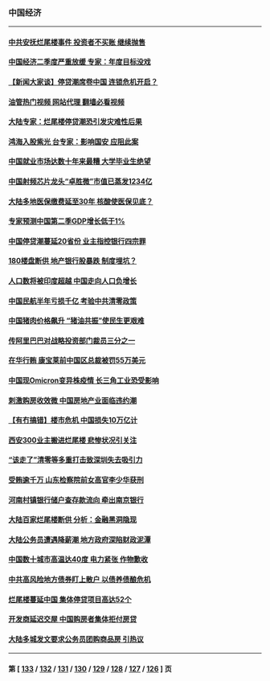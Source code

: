 ### 中国经济
---
#### [中共安抚烂尾楼事件 投资者不买账 继续抛售](../../pages/ncid283/n13781732.md?07160045) 
#### [中国经济二季度严重放缓 专家：年度目标没戏](../../pages/ncid283/n13781686.md?07160045) 
#### [【新闻大家谈】停贷潮席卷中国 连锁危机开启？](../../pages/ncid283/n13781582.md?07160045) 
#### [油管热门视频 网站代理 翻墙必看视频](http://209.222.30.114:81/youtube.html?07160045)
#### [大陆专家：烂尾楼停贷潮恐引发灾难性后果](../../pages/ncid283/n13781577.md?07160045) 
#### [鸿海入股紫光 台专家：影响国安 应阻此案](../../pages/ncid283/n13781172.md?07160045) 
#### [中国就业市场达数十年来最糟 大学毕业生绝望](../../pages/ncid283/n13781191.md?07160045) 
#### [中国射频芯片龙头“卓胜微”市值已蒸发1234亿](../../pages/ncid283/n13781080.md?07160045) 
#### [大陆多地医保缴费延至30年 核酸使医保见底？](../../pages/ncid283/n13780779.md?07160045) 
#### [专家预测中国第二季GDP增长低于1%](../../pages/ncid283/n13781063.md?07160045) 
#### [中国停贷潮蔓延20省份 业主指控银行四宗罪](../../pages/ncid283/n13781035.md?07160045) 
#### [180楼盘断供 地产银行股暴跌 制度埋坑？](../../pages/ncid283/n13780778.md?07160045) 
#### [人口数将被印度超越 中国走向人口负增长](../../pages/ncid283/n13781026.md?07160045) 
#### [中国民航半年亏损千亿 考验中共清零政策](../../pages/ncid283/n13781001.md?07160045) 
#### [中国猪肉价格飙升 “猪油共振”使民生更艰难](../../pages/ncid283/n13780987.md?07160045) 
#### [传阿里巴巴对战略投资部门裁员三分之一](../../pages/ncid283/n13780927.md?07160045) 
#### [在华行贿 康宝莱前中国区总裁被罚55万美元](../../pages/ncid283/n13780527.md?07160045) 
#### [中国现Omicron变异株疫情 长三角工业恐受影响](../../pages/ncid283/n13780940.md?07160045) 
#### [刺激购房收效微 中国房地产业面临违约潮](../../pages/ncid283/n13780899.md?07160045) 
#### [【有冇搞错】楼市危机 中国损失10万亿计](../../pages/ncid283/n13780544.md?07160045) 
#### [西安300业主搬进烂尾楼 悲惨状况引关注](../../pages/ncid283/n13780665.md?07160045) 
#### [“该走了”清零等多重打击致深圳失去吸引力](../../pages/ncid283/n13780442.md?07160045) 
#### [受贿逾千万 山东检察院前女高官李少华获刑](../../pages/ncid283/n13780407.md?07160045) 
#### [河南村镇银行储户查存款流向 牵出南京银行](../../pages/ncid283/n13780313.md?07160045) 
#### [大陆百家烂尾楼断供 分析：金融黑洞隐现](../../pages/ncid283/n13780360.md?07160045) 
#### [大陆公务员遭遇降薪潮 地方政府深陷财政泥潭](../../pages/ncid283/n13780273.md?07160045) 
#### [中国数十城市高温达40度 电力紧张 作物歉收](../../pages/ncid283/n13780174.md?07160045) 
#### [中共高风险地方债券盯上散户 以债养债酿危机](../../pages/ncid283/n13779808.md?07160045) 
#### [烂尾楼蔓延中国 集体停贷项目高达52个](../../pages/ncid283/n13780043.md?07160045) 
#### [开发商延迟交屋 中国购房者集体拒付房贷](../../pages/ncid283/n13779800.md?07160045) 
#### [大陆多城发文要求公务员团购商品房 引热议](../../pages/ncid283/n13779913.md?07160045) 

---
#### 第 [ [133](./133.md?07160045) / [132](./132.md?07160045) / [131](./131.md?07160045) / [130](./130.md?07160045) / [129](./129.md?07160045) / [128](./128.md?07160045) / [127](./127.md?07160045) / [126](./126.md?07160045) ] 页

